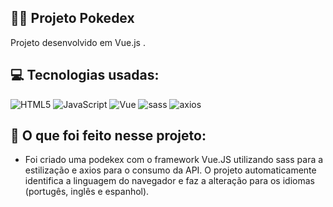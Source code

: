 ## 👨‍💻 Projeto Pokedex
Projeto desenvolvido em Vue.js . <br>

## 💻 Tecnologias usadas:
<div style="display: inline_block">
  <img alt="HTML5" src="https://img.shields.io/badge/HTML5-E34F26?style=for-the-badge&logo=html5&logoColor=white">
  <img alt="JavaScript" src="https://img.shields.io/badge/JavaScript-F7DF1E?style=for-the-badge&logo=javascript&logoColor=black">
  <img alt="Vue" src="https://img.shields.io/badge/Vue%20js-35495E?style=for-the-badge&logo=vuedotjs&logoColor=4FC08D">
  <img alt="sass" src="https://img.shields.io/badge/Sass-CC6699?style=for-the-badge&logo=sass&logoColor=white">
  <img alt="axios" src="https://img.shields.io/badge/axios-671ddf?&style=for-the-badge&logo=axios&logoColor=white">
</div>

## 🤔 O que foi feito nesse projeto:
- Foi criado uma podekex com o framework Vue.JS utilizando sass para a estilização e axios para o consumo da API. O projeto automaticamente identifica a linguagem do navegador e faz a alteração para os idiomas (portugês, inglês e espanhol). 
